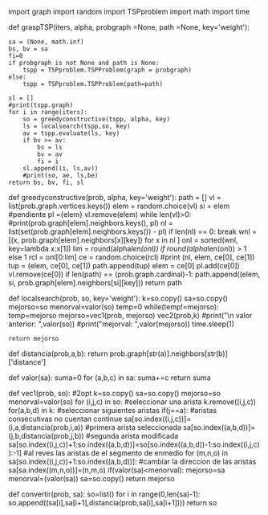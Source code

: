 import graph
import random
import TSPproblem
import math
import time

def graspTSP(iters, alpha, probgraph =None, path =None, key='weight'):
    
    sa = (None, math.inf)                                                                     
    bs, bv = sa
    fi=0
    if probgraph is not None and path is None:
        tspp = TSPproblem.TSPProblem(graph = probgraph)
    else:
        tspp = TSPproblem.TSPProblem(path=path)
    
    sl = []
    #print(tspp.graph)
    for i in range(iters):
        so = greedyconstructive(tspp, alpha, key)
        ls = localsearch(tspp,so, key)
        av = tspp.evaluate(ls, key)
        if bv >= av:
            bs = ls
            bv = av
            fi = i
        sl.append((i, ls,av))
        #print(so, ae, ls,be)
    return bs, bv, fi, sl

def greedyconstructive(prob, alpha, key='weight'):
    path = []
    vl = list(prob.graph.vertices.keys())
    elem = random.choice(vl)
    si = elem
    #pendiente
    pl ={elem}
    vl.remove(elem)
    while len(vl)>0:
        #print(prob.graph[elem].neighbors.keys(), pl)
        nl = list(set(prob.graph[elem].neighbors.keys()) - pl)
        if len(nl) == 0:
            break
        wnl = [(x, prob.graph[elem].neighbors[x][key]) for x in nl ]
        onl = sorted(wnl, key=lambda x:x[1])
        lim = round(alpha*len(onl)) if round(alpha*len(onl)) > 1 else 1
        rcl = onl[0:lim]
        ce = random.choice(rcl)
        #print (nl, elem, ce[0], ce[1])
        tup = (elem, ce[0], ce[1])
        path.append(tup)
        elem = ce[0]
        pl.add(ce[0])
        vl.remove(ce[0])
    if len(path) == (prob.graph.cardinal)-1:
        path.append((elem, si, prob.graph[elem].neighbors[si][key]))
    return path
    
def localsearch(prob, so, key='weight'):
    k=so.copy()
    sa=so.copy()
    mejorso=so
    menorval=valor(so)
    temp=0
    while(temp!=mejorso):
        temp=mejorso
        mejorso=vec1(prob, mejorso)
    vec2(prob,k)
    #print("\n valor anterior: ",valor(so))
    #print("mejorval: ",valor(mejorso))
    time.sleep(1)
            

    return mejorso

def distancia(prob,a,b):
    return prob.graph[str(a)].neighbors[str(b)]['distance']

def valor(sa):
    suma=0
    for (a,b,c) in sa:
        suma+=c
    return suma

def vec1(prob, so): #2opt
    k=so.copy()
    sa=so.copy()
    mejorso=so
    menorval=valor(so)
    for (i,j,c) in so: #seleccionar una arista
        k.remove((i,j,c))
        for(a,b,d) in k: #seleccionar siguientes aristas
            if(j==a):     #aristas consecutivas no cuentan
                continue
            sa[so.index((i,j,c))]=(i,a,distancia(prob,i,a))    #primera arista seleccionada
            sa[so.index((a,b,d))]=(j,b,distancia(prob,j,b))    #segunda arista modificada
            sa[so.index((i,j,c))+1:so.index((a,b,d))]=so[so.index((a,b,d))-1:so.index((i,j,c)):-1] #al reves las aristas de el segmento de enmedio
            for (m,n,o) in sa[so.index((i,j,c))+1:so.index((a,b,d))]:  #cambiar la direccion de las aristas
                sa[sa.index((m,n,o))]=(n,m,o)
            if(valor(sa)<menorval):
                mejorso=sa
                menorval=(valor(sa))
            sa=so.copy()
    return mejorso

def convertir(prob, sa):
    so=list()
    for i in range(0,len(sa)-1):
        so.append((sa[i],sa[i+1],distancia(prob,sa[i],sa[i+1])))
    return so
